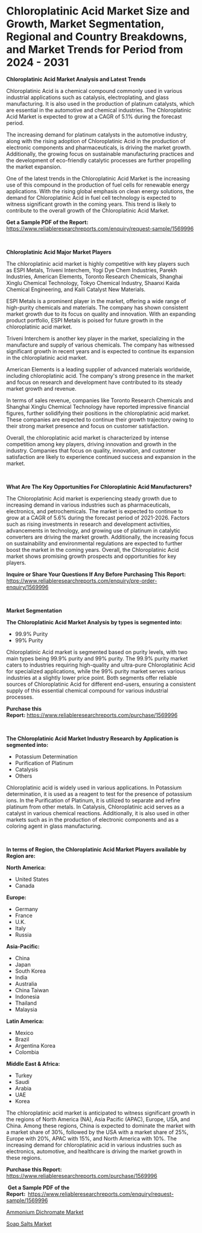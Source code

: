 <p><h1>Chloroplatinic Acid Market Size and Growth, Market Segmentation, Regional and Country Breakdowns, and Market Trends for Period from 2024 -  2031</h1></p><p><strong>Chloroplatinic Acid Market Analysis and Latest Trends</strong></p>
<p><p>Chloroplatinic Acid is a chemical compound commonly used in various industrial applications such as catalysis, electroplating, and glass manufacturing. It is also used in the production of platinum catalysts, which are essential in the automotive and chemical industries. The Chloroplatinic Acid Market is expected to grow at a CAGR of 5.1% during the forecast period.</p><p>The increasing demand for platinum catalysts in the automotive industry, along with the rising adoption of Chloroplatinic Acid in the production of electronic components and pharmaceuticals, is driving the market growth. Additionally, the growing focus on sustainable manufacturing practices and the development of eco-friendly catalytic processes are further propelling the market expansion.</p><p>One of the latest trends in the Chloroplatinic Acid Market is the increasing use of this compound in the production of fuel cells for renewable energy applications. With the rising global emphasis on clean energy solutions, the demand for Chloroplatinic Acid in fuel cell technology is expected to witness significant growth in the coming years. This trend is likely to contribute to the overall growth of the Chloroplatinic Acid Market.</p></p>
<p><strong>Get a Sample PDF of the Report:&nbsp;</strong> <a href="https://www.reliableresearchreports.com/enquiry/request-sample/1569996">https://www.reliableresearchreports.com/enquiry/request-sample/1569996</a></p>
<p>&nbsp;</p>
<p><strong>Chloroplatinic Acid Major Market Players</strong></p>
<p><p>The chloroplatinic acid market is highly competitive with key players such as ESPI Metals, Triveni Interchem, Yogi Dye Chem Industries, Parekh Industries, American Elements, Toronto Research Chemicals, Shanghai Xinglu Chemical Technology, Tokyo Chemical Industry, Shaanxi Kaida Chemical Engineering, and Kaili Catalyst New Materials.</p><p>ESPI Metals is a prominent player in the market, offering a wide range of high-purity chemicals and materials. The company has shown consistent market growth due to its focus on quality and innovation. With an expanding product portfolio, ESPI Metals is poised for future growth in the chloroplatinic acid market.</p><p>Triveni Interchem is another key player in the market, specializing in the manufacture and supply of various chemicals. The company has witnessed significant growth in recent years and is expected to continue its expansion in the chloroplatinic acid market.</p><p>American Elements is a leading supplier of advanced materials worldwide, including chloroplatinic acid. The company's strong presence in the market and focus on research and development have contributed to its steady market growth and revenue.</p><p>In terms of sales revenue, companies like Toronto Research Chemicals and Shanghai Xinglu Chemical Technology have reported impressive financial figures, further solidifying their positions in the chloroplatinic acid market. These companies are expected to continue their growth trajectory owing to their strong market presence and focus on customer satisfaction.</p><p>Overall, the chloroplatinic acid market is characterized by intense competition among key players, driving innovation and growth in the industry. Companies that focus on quality, innovation, and customer satisfaction are likely to experience continued success and expansion in the market.</p></p>
<p>&nbsp;</p>
<p><strong>What Are The Key Opportunities For Chloroplatinic Acid Manufacturers?</strong></p>
<p><p>The Chloroplatinic Acid market is experiencing steady growth due to increasing demand in various industries such as pharmaceuticals, electronics, and petrochemicals. The market is expected to continue to grow at a CAGR of 5.6% during the forecast period of 2021-2026. Factors such as rising investments in research and development activities, advancements in technology, and growing use of platinum in catalytic converters are driving the market growth. Additionally, the increasing focus on sustainability and environmental regulations are expected to further boost the market in the coming years. Overall, the Chloroplatinic Acid market shows promising growth prospects and opportunities for key players.</p></p>
<p><strong>Inquire or Share Your Questions If Any Before Purchasing This Report:</strong> <a href="https://www.reliableresearchreports.com/enquiry/pre-order-enquiry/1569996">https://www.reliableresearchreports.com/enquiry/pre-order-enquiry/1569996</a></p>
<p>&nbsp;</p>
<p><strong>Market Segmentation</strong></p>
<p><strong>The Chloroplatinic Acid Market Analysis by types is segmented into:</strong></p>
<p><ul><li>99.9% Purity</li><li>99% Purity</li></ul></p>
<p><p>Chloroplatinic Acid market is segmented based on purity levels, with two main types being 99.9% purity and 99% purity. The 99.9% purity market caters to industries requiring high-quality and ultra-pure Chloroplatinic Acid for specialized applications, while the 99% purity market serves various industries at a slightly lower price point. Both segments offer reliable sources of Chloroplatinic Acid for different end-users, ensuring a consistent supply of this essential chemical compound for various industrial processes.</p></p>
<p><strong>Purchase this Report:&nbsp;</strong><a href="https://www.reliableresearchreports.com/purchase/1569996">https://www.reliableresearchreports.com/purchase/1569996</a></p>
<p>&nbsp;</p>
<p><strong>The Chloroplatinic Acid Market Industry Research by Application is segmented into:</strong></p>
<p><ul><li>Potassium Determination</li><li>Purification of Platinum</li><li>Catalysis</li><li>Others</li></ul></p>
<p><p>Chloroplatinic acid is widely used in various applications. In Potassium determination, it is used as a reagent to test for the presence of potassium ions. In the Purification of Platinum, it is utilized to separate and refine platinum from other metals. In Catalysis, Chloroplatinic acid serves as a catalyst in various chemical reactions. Additionally, it is also used in other markets such as in the production of electronic components and as a coloring agent in glass manufacturing.</p></p>
<p>&nbsp;</p>
<p><strong>In terms of Region, the Chloroplatinic Acid Market Players available by Region are:</strong></p>
<p>
    <p> <strong> North America: </strong>
        <ul>
            <li>United States</li>
            <li>Canada</li>
        </ul>
        </p> 
    <p> <strong> Europe: </strong>
        <ul>
            <li>Germany</li>
            <li>France</li>
            <li>U.K.</li>
            <li>Italy</li>
            <li>Russia</li>
        </ul>
        </p> 
    <p> <strong> Asia-Pacific: </strong>
        <ul>
            <li>China</li>
            <li>Japan</li>
            <li>South Korea</li>
            <li>India</li>
            <li>Australia</li>
            <li>China Taiwan</li>
            <li>Indonesia</li>
            <li>Thailand</li>
            <li>Malaysia</li>
        </ul>
        </p> 
    <p> <strong> Latin America: </strong>
        <ul>
            <li>Mexico</li>
            <li>Brazil</li>
            <li>Argentina Korea</li>
            <li>Colombia</li>
        </ul>
        </p> 
    <p> <strong> Middle East & Africa: </strong>
        <ul>
            <li>Turkey</li>
            <li>Saudi</li>
            <li>Arabia</li>
            <li>UAE</li>
            <li>Korea</li>
        </ul>
    </p>
    </p>
<p><p>The chloroplatinic acid market is anticipated to witness significant growth in the regions of North America (NA), Asia Pacific (APAC), Europe, USA, and China. Among these regions, China is expected to dominate the market with a market share of 30%, followed by the USA with a market share of 25%, Europe with 20%, APAC with 15%, and North America with 10%. The increasing demand for chloroplatinic acid in various industries such as electronics, automotive, and healthcare is driving the market growth in these regions.</p></p>
<p><strong>Purchase this Report: </strong><a href="https://www.reliableresearchreports.com/purchase/1569996">https://www.reliableresearchreports.com/purchase/1569996</a></p>
<p>&nbsp;<strong>Get a Sample PDF of the Report:&nbsp;&nbsp;</strong><a href="https://www.reliableresearchreports.com/enquiry/request-sample/1569996">https://www.reliableresearchreports.com/enquiry/request-sample/1569996</a></p>
<p><strong></strong></p>
<p><p><a href="https://github.com/biheemgalvinlouises6hokrh3h/Market-Research-Report-List-1/blob/main/ammonium-dichromate-market.md">Ammonium Dichromate Market</a></p><p><a href="https://github.com/bentleemidoriestelle7o/Market-Research-Report-List-1/blob/main/soap-salts-market.md">Soap Salts Market</a></p></p>